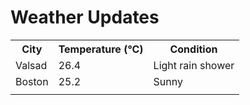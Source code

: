 # Weather Updates

<!-- WEATHER-UPDATE-START -->
<table><tr><th>City</th><th>Temperature (°C)</th><th>Condition</th></tr><tr><td>Valsad</td><td>26.4</td><td>Light rain shower</td></tr><tr><td>Boston</td><td>25.2</td><td>Sunny</td></tr><tr><td></td><td></td><td></td></tr></table>
<!-- WEATHER-UPDATE-END -->
